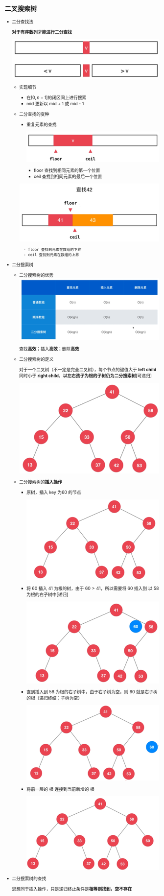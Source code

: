 ## 二叉搜索树

- 二分查找法

	**对于有序数列才能进行二分查找**
    
    ![](./img/37.png)
    
    - 实现细节

		- 在$[0,n-1]$的闭区间上进行搜索
		- mid 更新以 mid + 1 或 mid - 1
    
    - 二分查找的变种 
    
    	- 重复元素的查找

			![](./img/38.png)
            
            - floor 查找到相同元素的第一个位置
            - ceil 查找到相同元素的最后一个位置
			
		![](./img/39.png)
        
        	- floor 查找到元素在数组的下界
        	- ceil 查找到元素在数组的上界	 
		
- 二分搜索树

	- 二分搜索树的优势
		![](./img/40.png)
        
        查找**高效**；插入**高效**；删除**高效**
        
    - 二分搜索树的定义

		对于一个二叉树（不一定是完全二叉树），每个节点的键值大于 **left child**同时小于 **right child**，**以左右孩子为根的子树仍为二分搜索树**[可递归]
        
        ![](./img/41.png)
        
  - 二分搜索树的**插入操作**

	- 原树，插入 key 为60 的节点

		![](./img/42.png)
    
    - 将 $60$ 插入 $41$ 为根的树，由于 $60 > 41$，所以需要将 $60$ 插入到 以 $58$ 为根的右子树中[递归]

		![](./img/43.png)
        
    - 直到插入到 $58$ 为根的右子树中，由于右子树为空，则 $60$ 就是右子树的根（递归终结：子树为空）

		![](./img/44.png)
        
    - 将前一层的 根 连接到当前新增的 根

		![](./img/45.png)

 - 二分搜索树的查找

	思想同于插入操作，只是递归终止条件是**相等则找到，空不存在**